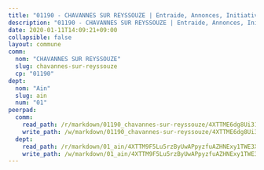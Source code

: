 ```yaml
---
title: "01190 - CHAVANNES SUR REYSSOUZE | Entraide, Annonces, Initiatives"
description: "01190 - CHAVANNES SUR REYSSOUZE | Entraide, Annonces, Initiatives"
date: 2020-01-11T14:09:21+09:00
collapsible: false
layout: commune
comm:
  nom: "CHAVANNES SUR REYSSOUZE"
  slug: chavannes-sur-reyssouze
  cp: "01190"
dept:
  nom: "Ain"
  slug: ain
  num: "01"
peerpad:
  comm:
    read_path: /r/markdown/01190_chavannes-sur-reyssouze/4XTTME6dg8Ui317j3UEzUAK9R4aJPgC8vx44QohF22pdgFbih
    write_path: /w/markdown/01190_chavannes-sur-reyssouze/4XTTME6dg8Ui317j3UEzUAK9R4aJPgC8vx44QohF22pdgFbih-K3TgTgATPB2FVSELQUuzkngLTSFidZKzaeM3WBaHxYMf3zguLNeXjCV5pGkT8r1gGQwyqa7rMwAsy5S3NwZ69qXhBiRTwCjMiUHqyB7W59fbDFbAFnT1DHVWSVhuBSW3x7YVytjB
  dept:
    read_path: /r/markdown/01_ain/4XTTM9F5Lu5rzByUwAPpyzfuAZHNExy1TWE3X3wiTrPFfiAJr
    write_path: /w/markdown/01_ain/4XTTM9F5Lu5rzByUwAPpyzfuAZHNExy1TWE3X3wiTrPFfiAJr-K3TgUnxzeFoJA4CB58vXNvKXURJneTNZHUsypAQGicGiZu7AS2sPbjspGpj7s3MmMv58YhkLaSUMQMHaiKAfoMv6wF36Urxbqqh8MmnXpnKkbVhnAishABEkMRAiyAt8GGJ1Jer2
---
```


